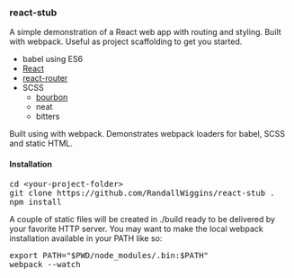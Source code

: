 <h3>react-stub</h3>
<p>A simple demonstration of a React web app with routing and styling. Built with webpack. Useful as project scaffolding to get you started.
<ul>
<li>babel using ES6
<li><a href="https://facebook.github.io/react/docs/why-react.html">React</a>
<li><a href="https://rackt.github.io/react-router/">react-router</a>
<li>SCSS
<ul>
<li><a href="http://bourbon.io/">bourbon</a>
<li>neat
<li>bitters
</ul>
</ul>
<p>
Built using with webpack. Demonstrates webpack loaders for babel, SCSS and static HTML.
</p>
<h4>Installation</h4>
<pre>
cd &lt;your-project-folder&gt;
git clone https://github.com/RandallWiggins/react-stub .
npm install
</pre>
<p>
A couple of static files will be created in ./build ready to be delivered by your favorite HTTP server. You may want to make the local webpack installation available in your PATH like so:
<pre>
export PATH="$PWD/node_modules/.bin:$PATH"
webpack --watch
</pre>
</p>
